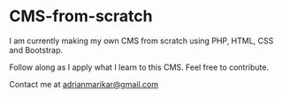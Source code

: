 # CMS-from-scratch
I am currently making my own CMS from scratch using PHP, HTML, CSS and Bootstrap.

Follow along as I apply what I learn to this CMS. Feel free to contribute. 


Contact me at adrianmarikar@gmail.com



